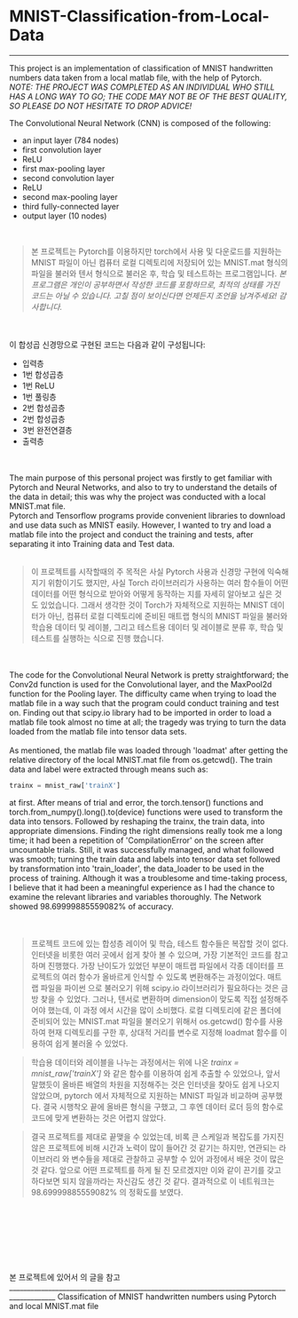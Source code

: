 # MNIST-Classification-from-Local-Data </br>
_____________________________________________________________
This project is an implementation of classification of MNIST handwritten numbers data taken from a local matlab file,
with the help of Pytorch. </br> *NOTE: THE PROJECT WAS COMPLETED AS AN INDIVIDUAL WHO STILL HAS A LONG WAY TO GO; THE 
CODE MAY NOT BE OF THE BEST QUALITY, SO PLEASE DO NOT HESITATE TO DROP ADVICE!*

The Convolutional Neural Network (CNN) is composed of the following: </br>

- an input layer (784 nodes)
- first convolution layer
- ReLU
- first max-pooling layer
- second convolution layer
- ReLU
- second max-pooling layer
- third fully-connected layer
- output layer (10 nodes)


</br>

> 본 프로젝트는 Pytorch를 이용하지만 torch에서 사용 및 다운로드를 지원하는 MNIST 파일이 아닌 컴퓨터 로컬 디렉토리에 저장되어 있는 MNIST.mat 형식의 파일을
  불러와 텐서 형식으로 불러온 후, 학습 및 테스트하는 프로그램입니다. 
*본 프로그램은 개인이 공부하면서 작성한 코드를 포함하므로, 최적의 상태를 가진 코드는 아닐 수 있습니다. 고칠 점이 보이신다면 언제든지 조언을 남겨주세요! 감사합니다.*
</br>
</br>
이 합성곱 신경망으로 구현된 코드는 다음과 같이 구성됩니다:</br>

- 입력층
- 1번 합성곱층
- 1번 ReLU
- 1번 풀링층
- 2번 합성곱층
- 2번 합성곱층
- 3번 완전연결층
- 출력층

</br>
</br>
The main purpose of this personal project was firstly to get familiar with Pytorch and Neural Networks, and also to try to
understand the details of the data in detail; this was why the project was conducted with a local MNIST.mat file. 
</br>
Pytorch and Tensorflow programs provide convenient libraries to download and use data such as MNIST easily. However, I wanted
to try and load a matlab file into the project and conduct the training and tests, after separating it into Training data and Test data. </br></br>

> 이 프로젝트를 시작할때의 주 목적은 사실 Pytorch 사용과 신경망 구현에 익숙해지기 위함이기도 했지만, 사실 Torch 라이브러리가 사용하는 여러 함수들이 어떤 데이터를 
  어떤 형식으로 받아와 어떻게 동작하는 지를 자세히 알아보고 싶은 것도 있었습니다. 그래서 생각한 것이 Torch가 자체적으로 지원하는 MNIST 데이터가 아닌, 컴퓨터 로컬
  디렉토리에 준비된 매트랩 형식의 MNIST 파일을 불러와 학습용 데이터 및 레이블, 그리고 테스트용 데이터 및 레이블로 분류 후, 학습 및 테스트를 실행하는 식으로 진행
  했습니다. 

</br>
</br>
The code for the Convolutional Neural Network is pretty straightforward; the Conv2d function is used for the Convolutional
layer, and the MaxPool2d function for the Pooling layer. The difficulty came when trying to load the matlab file in a way
such that the program could conduct training and test on. Finding out that scipy.io library had to be imported in order to
load a matlab file took almost no time at all; the tragedy was trying to turn the data loaded from the matlab file into tensor
data sets. </br>
</br>
As mentioned, the matlab file was loaded through 'loadmat' after getting the relative directory of the local MNIST.mat file
from os.getcwd(). The train data and label were extracted through means such as:

```python
trainx = mnist_raw['trainX']
```

at first. After means of trial and error, the torch.tensor() functions and torch.from_numpy().long().to(device) functions were
used to transform the data into tensors. Followed by reshaping the trainx, the train data, into appropriate dimensions. 
Finding the right dimensions really took me a long time; it had been a repetition of 'CompilationError' on the screen after
uncountable trials. Still, it was successfully managed, and what followed was smooth; turning the train data and labels into
tensor data set followed by transformation into 'train_loader', the data_loader to be used in the process of training. 
Although it was a troublesome and time-taking process, I believe that it had been a meaningful experience as I had the 
chance to examine the relevant libraries and variables thoroughly. 
The Network showed 98.69999885559082% of accuracy.
</br>
</br>
</br>

> 프로젝트 코드에 있는 합성층 레이어 및 학습, 테스트 함수들은 복잡할 것이 없다. 인터넷을 비롯한 여러 곳에서 쉽게 찾아 볼 수 있으며, 가장 기본적인 코드를 참고하며
  진행했다. 가장 난이도가 있었던 부분이 매트랩 파일에서 각종 데이터를 프로젝트의 여러 함수가 올바르게 인식할 수 있도록 변환해주는 과정이었다. 매트랩 파일을 파이썬
  으로 불러오기 위해 scipy.io 라이브러리가 필요하다는 것은 금방 찾을 수 있었다. 그러나, 텐서로 변환하며 dimension이 맞도록 직접 설정해주어야 했는데, 이 과정
  에서 시간을 많이 소비했다. 로컬 디렉토리에 같은 폴더에 준비되어 있는 MNIST.mat 파일을 불러오기 위해서 os.getcwd() 함수를 사용하여 현재 디렉토리를 구한 후,
  상대적 거리를 변수로 지정해 loadmat 함수를 이용하여 쉽게 불러올 수 있었다. </br>
  
  
> 학습용 데이터와 레이블을 나누는 과정에서는 위에 나온 *trainx = mnist_raw['trainX']* 와 같은 함수를 이용하여 쉽게 추출할 수 있었으나, 앞서 말했듯이
  올바른 배열의 차원을 지정해주는 것은 인터넷을 찾아도 쉽게 나오지 않았으며, pytorch 에서 자체적으로 지원하는 MNIST 파일과 비교하며 공부했다. 결국 시행착오
  끝에 올바른 형식을 구했고, 그 후엔 데이터 로더 등의 함수로 코드에 맞게 변환하는 것은 어렵지 않았다. </br>
 

> 결국 프로젝트를 제대로 끝맺을 수 있었는데, 비록 큰 스케일과 복잡도를 가지진 않은 프로젝트에 비해 시간과 노력이 많이 들어간 것 같기는 하지만, 연관되는 라이브러리
  와 변수들을 제대로 관찰하고 공부할 수 있어 과정에서 배운 것이 많은 것 같다. 앞으로 어떤 프로젝트를 하게 될 진 모르겠지만 이와 같이 끈기를 갖고 하다보면 되지 
  않을까라는 자신감도 생긴 것 같다. 
  결과적으로 이 네트워크는 98.69999885559082% 의 정확도를 보였다. 
  
 
 </br>
 </br>
 </br>
 </br>
 </br>
 </br>
 </br>
 본 프로젝트에 있어서 <https://wikidocs.net/63618>의 글을 참고
___________________________________________________________________________________________
Classification of MNIST handwritten numbers using Pytorch and local MNIST.mat file
